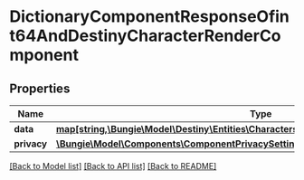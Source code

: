# DictionaryComponentResponseOfint64AndDestinyCharacterRenderComponent

## Properties
Name | Type | Description | Notes
------------ | ------------- | ------------- | -------------
**data** | [**map[string,\Bungie\Model\Destiny\Entities\Characters\DestinyCharacterRenderComponent]**](DestinyCharacterRenderComponent.md) |  | [optional] 
**privacy** | [**\Bungie\Model\Components\ComponentPrivacySetting**](ComponentPrivacySetting.md) |  | [optional] 

[[Back to Model list]](../README.md#documentation-for-models) [[Back to API list]](../README.md#documentation-for-api-endpoints) [[Back to README]](../README.md)


